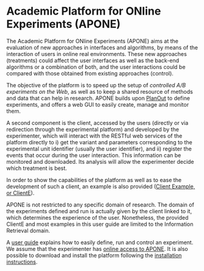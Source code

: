 
# Academic Platform for ONline Experiments (APONE)

The Academic Platform for ONline Experiments (APONE) aims at the evaluation of new approaches in interfaces and algorithms, by means of the interaction of users in online real environments. These new approaches (treatments) could affect the user interfaces as well as the back-end algorithms or a combination of both, and the user interactions could be compared with those obtained from existing approaches (control).

The objective of the platform is to speed up the setup of *controlled A/B experiments on the Web*, as well as to keep a shared resource of methods and data that can help in research. APONE builds upon [PlanOut](https://facebook.github.io/planout/) to define experiments, and offers a web GUI to easily create, manage and monitor them.

A second component is the client, accessed by the users (directly or via redirection through the experimental platform) and developed by the experimenter, which will interact with the RESTful web services of the platform directly to i) get the variant and parameters corresponding to the experimental unit identifier (usually the user identifier), and ii) register the events that occur during the user interaction. This information can be monitored and downloaded. Its analysis will allow the experimenter decide which treatment is best.

In order to show the capabilities of the platform as well as to ease the development of such a client, an example is also provided ([Client Example, or ClientE](https://github.com/marrerom/ClientE)).

APONE is not restricted to any specific domain of research. The domain of the experiments defined and run is actually given by the client linked to it, which determines the experience of the user. Nonetheless, the provided ClientE and most examples in this user guide are limited to the Information Retrieval domain.

A [user guide](https://github.com/marrerom/APONE/userguide.pdf) explains how to easily define, run and control an experiment. We assume that the experimenter has [online access to APONE](http://ireplatform.ewi.tudelft.nl:8080/APONE). It is also possible to download and install the platform following the [installation instructions](https://github.com/marrerom/APONE/install.pdf).